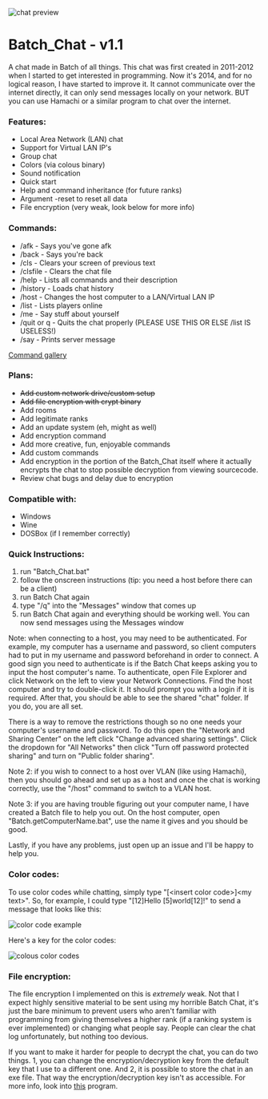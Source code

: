 ![chat preview](http://i.imgur.com/6S5f1Qh.png)

Batch_Chat - v1.1
==========

A chat made in Batch of all things.
This chat was first created in 2011-2012 when I started
to get interested in programming.  Now it's 2014, and for no logical reason,
I have started to improve it.  It cannot communicate over the internet directly,
it can only send messages locally on your network.  BUT you can use Hamachi
or a similar program to chat over the internet.

### Features:
  - Local Area Network (LAN) chat
  - Support for Virtual LAN IP's
  - Group chat
  - Colors (via colous binary)
  - Sound notification
  - Quick start
  - Help and command inheritance (for future ranks)
  - Argument -reset to reset all data
  - File encryption (very weak, look below for more info)

### Commands:
  - /afk - Says you've gone afk
  - /back - Says you're back
  - /cls - Clears your screen of previous text
  - /clsfile - Clears the chat file
  - /help - Lists all commands and their description
  - /history - Loads chat history
  - /host - Changes the host computer to a
          LAN/Virtual LAN IP
  - /list - Lists players online
  - /me - Say stuff about yourself
  - /quit or q - Quits the chat properly
    (PLEASE USE THIS OR ELSE /list IS USELESS!)
  - /say - Prints server message

[Command gallery](http://imgur.com/a/JeTJm)  
  




### Plans:
  - ~~Add custom network drive/custom setup~~
  - ~~Add file encryption with crypt binary~~
  - Add rooms
  - Add legitimate ranks
  - Add an update system (eh, might as well)
  - Add encryption command
  - Add more creative, fun, enjoyable commands
  - Add custom commands
  - Add encryption in the portion of the
      Batch_Chat itself where it actually
      encrypts the chat to stop possible
      decryption from viewing sourcecode.
  - Review chat bugs and delay due to encryption





### Compatible with:
  - Windows
  - Wine
  - DOSBox (if I remember correctly)

### Quick Instructions:
  1. run "Batch_Chat.bat"
  2. follow the onscreen instructions (tip: you need a host before there can be a client)
  3. run Batch Chat again
  4. type "/q" into the "Messages" window that comes up
  5. run Batch Chat again and everything should be working well.  You can now send messages using the Messages window

Note: when connecting to a host, you may need to be authenticated.
For example, my computer has a username and password, so client computers had to put
in my username and password beforehand in order to connect.  A good sign you need to
authenticate is if the Batch Chat keeps asking you to input the host computer's name.
To authenticate, open File Explorer and click Network on the left to view your Network Connections.
Find the host computer and try to double-click it.  It should prompt you with a login
if it is required.  After that, you should be able to see the shared "chat" folder.
If you do, you are all set.

There is a way to remove the restrictions though so no one needs your computer's
username and password.  To do this open the "Network and Sharing Center" on the left
click "Change advanced sharing settings".  Click the dropdown for "All Networks" then
click "Turn off password protected sharing" and turn on "Public folder sharing".

Note 2: if you wish to connect to a host over VLAN (like using Hamachi), then you
should go ahead and set up as a host and once the chat is working correctly, use the
"/host" command to switch to a VLAN host.

Note 3: if you are having trouble figuring out your computer name, I have created a
Batch file to help you out.  On the host computer, open "Batch.getComputerName.bat",
use the name it gives and you should be good.

Lastly, if you have any problems, just open up an issue and I'll be happy to help you.




### Color codes:

To use color codes while chatting, simply type "[&lt;insert color code&gt;]&lt;my text&gt;".
So, for example, I could type "[12]Hello [5]world[12]!" to send a message
that looks like this:

![color code example](http://i.imgur.com/BirW5sj.png)

Here's a key for the color codes:

![colous color codes](http://i.imgur.com/705yk3s.png)





### File encryption:

The file encryption I implemented on this is *extremely* weak.  Not that I expect
highly sensitive material to be sent using my horrible Batch Chat, it's just the
bare minimum to prevent users who aren't familiar with programming from giving
themselves a higher rank (if a ranking system is ever implemented) or changing
what people say.  People can clear the chat log unfortunately, but
nothing too devious.

If you want to make it harder for people to decrypt the chat, you can do two
things. 1, you can change the encryption/decryption key from the default key that
I use to a different one. And 2, it is possible to store the chat in an exe file.
That way the encryption/decryption key isn't as accessible.  For more info,
look into [this](http://www.f2ko.de/en/b2e.php) program.
